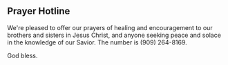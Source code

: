 ## Prayer Hotline

We're pleased to offer our prayers of healing and encouragement to our brothers and sisters in Jesus Christ, and anyone seeking peace and solace in the knowledge of our Savior. The number is (909) 264-8169.

God bless.